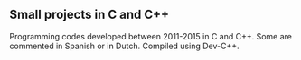 ## Small projects in C and C++

Programming codes developed between 2011-2015 in C and C++. Some are commented in Spanish or in Dutch. Compiled using Dev-C++.
